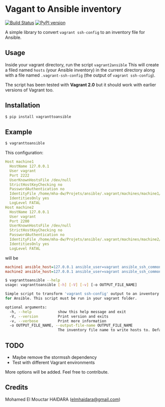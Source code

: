 # Vagant to Ansible inventory

[![Build Status](https://travis-ci.org/haidaraM/vagranttoansibleinventory.svg?branch=master)](https://travis-ci.org/haidaraM/vagranttoansibleinventory)
[![PyPI version](https://badge.fury.io/py/vagranttoansible.svg)](https://badge.fury.io/py/vagranttoansible)

A simple library to convert `vagrant ssh-config` to an inventory file for Ansible.

## Usage

Inside your vagrant directory, run the script `vagrant2ansible`  This will create
a filed named `hosts` (your Ansible inventory) in the current directory along with a file named `.vagrant-ssh-config` (the 
output of  `vagrant ssh-config`).

The script has been tested with **Vagrant 2.0** but it should work with earlier versions of Vagrant too.

## Installation

```bash
$ pip install vagranttoansible
```

## Example
```bash
$ vagranttoansible
```

This configuration:
```yaml
Host machine1
  HostName 127.0.0.1
  User vagrant
  Port 2222
  UserKnownHostsFile /dev/null
  StrictHostKeyChecking no
  PasswordAuthentication no
  IdentityFile /home/mha-dw/Projets/ansible/.vagrant/machines/machine1/virtualbox/private_key
  IdentitiesOnly yes
  LogLevel FATAL
Host machine2
  HostName 127.0.0.1
  User vagrant
  Port 2200
  UserKnownHostsFile /dev/null
  StrictHostKeyChecking no
  PasswordAuthentication no
  IdentityFile /home/mha-dw/Projets/ansible/.vagrant/machines/machine2/virtualbox/private_key
  IdentitiesOnly yes
  LogLevel FATAL
```
will be 
```ini
machine1 ansible_host=127.0.0.1 ansible_user=vagrant ansible_ssh_common_args='-o StrictHostKeyChecking=no' ansible_ssh_private_key_file=/home/mha-dw/Projets/ansible/.vagrant/machines/machine1/virtualbox/private_key ansible_port=2222 
machine2 ansible_host=127.0.0.1 ansible_user=vagrant ansible_ssh_common_args='-o StrictHostKeyChecking=no' ansible_ssh_private_key_file=/home/mha-dw/Projets/ansible/.vagrant/machines/machine2/virtualbox/private_key ansible_port=2200
```

```bash
$ vagranttoansible --help
usage: vagranttoansible [-h] [-V] [-v] [-o OUTPUT_FILE_NAME]

Simple script to transform 'vagrant ssh-config' output to an inventory hosts
for Ansible. This script must be run in your vagrant folder.

optional arguments:
  -h, --help            show this help message and exit
  -V, --version         Print version and exits
  -v, --verbose         Print more information
  -o OUTPUT_FILE_NAME, --output-file-name OUTPUT_FILE_NAME
                        The inventory file name to write hosts to. Default: stdout
```


## TODO
 - Maybe remove the stormssh dependency
 - Test with different Vagrant environments 

More options will be added. Feel free to contribute.

## Credits

Mohamed El Mouctar HAIDARA (elmhaidara@gmail.com)
